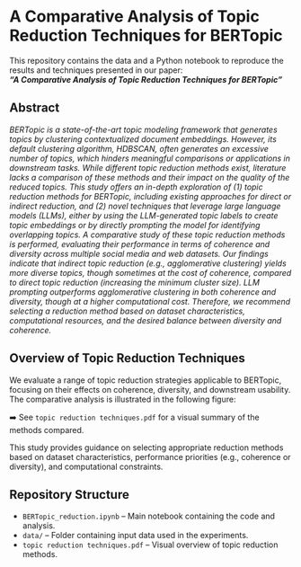 # A Comparative Analysis of Topic Reduction Techniques for BERTopic

This repository contains the data and a Python notebook to reproduce the results and techniques presented in our paper:  
**_“A Comparative Analysis of Topic Reduction Techniques for BERTopic”_**

## Abstract
*BERTopic is a state-of-the-art topic modeling framework that generates topics by clustering contextualized document embeddings. However, its default clustering algorithm, HDBSCAN, often generates an excessive number of topics, which hinders meaningful comparisons or applications in downstream tasks. While different topic reduction methods exist, literature lacks a comparison of these methods and their impact on the quality of the reduced topics. This study offers an in-depth exploration of (1) topic reduction methods for BERTopic, including existing approaches for direct or indirect reduction, and (2) novel techniques that leverage large language models (LLMs), either by using the LLM-generated topic labels to create topic embeddings or by directly prompting the model for identifying overlapping topics. A comparative study of these topic reduction methods is performed, evaluating their performance in terms of coherence and diversity across multiple social media and web datasets. Our findings indicate that indirect topic reduction (e.g., agglomerative clustering) yields more diverse topics, though sometimes at the cost of coherence, compared to direct topic reduction (increasing the minimum cluster size). LLM prompting outperforms agglomerative clustering in both coherence and diversity, though at a higher computational cost. Therefore, we recommend selecting a reduction method based on dataset characteristics, computational resources, and the desired balance between diversity and coherence.*  

## Overview of Topic Reduction Techniques

We evaluate a range of topic reduction strategies applicable to BERTopic, focusing on their effects on coherence, diversity, and downstream usability. The comparative analysis is illustrated in the following figure:

➡️ See `topic reduction techniques.pdf` for a visual summary of the methods compared.

This study provides guidance on selecting appropriate reduction methods based on dataset characteristics, performance priorities (e.g., coherence or diversity), and computational constraints.

## Repository Structure

- `BERTopic_reduction.ipynb` – Main notebook containing the code and analysis.
- `data/` – Folder containing input data used in the experiments.
- `topic reduction techniques.pdf` – Visual overview of topic reduction methods.
